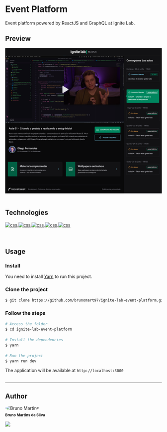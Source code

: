 # Event Platform

Event platform powered by ReactJS and GraphQL at Ignite Lab.

## Preview

![Get A Pet preview](.github/preview.png)
<br>
<br>
## Technologies

<div style="display: inline_block">
  <a href="https://reactjs.org/" target="_blank">
    <img align="center" alt="css" height="50" width="60" src="https://cdn.jsdelivr.net/gh/devicons/devicon/icons/react/react-original.svg" />
  </a>
  <a href="https://www.typescriptlang.org/" target="_blank">
    <img align="center" alt="css" height="50" width="60" src="https://cdn.jsdelivr.net/gh/devicons/devicon/icons/typescript/typescript-original.svg" />
  </a>
  <a href="https://graphql.org/" target="_blank">
    <img align="center" alt="css" height="50" width="60" src="https://graphql.org/img/logo.svg" />
  </a>
  <a href="https://tailwindcss.com/" target="_blank">
    <img align="center" alt="css" height="50" width="60" src="https://upload.wikimedia.org/wikipedia/commons/d/d5/Tailwind_CSS_Logo.svg" />
  </a>
  <a href="https://www.apollographql.com/docs/react/" target="_blank">
    <img align="center" alt="css" height="50" width="60" src="https://cdn.worldvectorlogo.com/logos/apollo-graphql-compact.svg" />
  </a>
</div>
<br>
<br>

## Usage

### Install

You need to install [Yarn](https://yarnpkg.com/) to run this project.

### Clone the project

```bash
$ git clone https://github.com/brunomart97/ignite-lab-event-platform.git
```

### Follow the steps

```bash
# Access the folder
$ cd ignite-lab-event-platform

# Install the dependencies
$ yarn

# Run the project
$ yarn run dev
```

The application will be available at `http://localhost:3000`\
<br>

---

## Author

<p>
  <img src="https://avatars.githubusercontent.com/u/67600534?s=400&u=f18f738419f1c958e360233276004077724791ec&v=4" width="100px;" style="border-radius: 50%;" alt="Bruno Martins"/>
  <br />
  <sub><strong>Bruno Martins da Silva</strong></sub>
</p>

<a href="https://www.linkedin.com/in/brunomart97" target="_blank">
  <img src="https://img.shields.io/badge/-LinkedIn-%230077B5?style=for-the-badge&logo=linkedin&logoColor=white" target="_blank">
</a>
